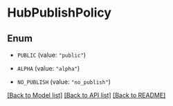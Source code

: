 # HubPublishPolicy

## Enum


* `PUBLIC` (value: `"public"`)

* `ALPHA` (value: `"alpha"`)

* `NO_PUBLISH` (value: `"no_publish"`)


[[Back to Model list]](../README.md#documentation-for-models) [[Back to API list]](../README.md#documentation-for-api-endpoints) [[Back to README]](../README.md)


